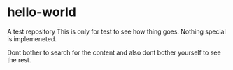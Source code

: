 # hello-world
A test repository
This is only for test to see how thing goes.
Nothing special is implemeneted.

Dont bother to search for the content and also dont bother yourself to see the rest.
